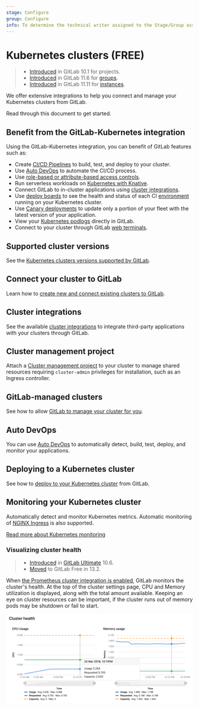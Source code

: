 ```yaml
---
stage: Configure
group: Configure
info: To determine the technical writer assigned to the Stage/Group associated with this page, see https://about.gitlab.com/handbook/engineering/ux/technical-writing/#assignments
---
```


# Kubernetes clusters **(FREE)**

> - [Introduced](https://gitlab.com/gitlab-org/gitlab-foss/-/issues/35954) in GitLab 10.1 for projects.
> - [Introduced](https://gitlab.com/gitlab-org/gitlab-foss/-/issues/34758) in
>   GitLab 11.6 for [groups](../../group/clusters/index.md).
> - [Introduced](https://gitlab.com/gitlab-org/gitlab-foss/-/issues/39840) in
>   GitLab 11.11 for [instances](../../instance/clusters/index.md).

We offer extensive integrations to help you connect and manage your Kubernetes clusters from GitLab.

Read through this document to get started.

## Benefit from the GitLab-Kubernetes integration

Using the GitLab-Kubernetes integration, you can benefit of GitLab
features such as:

- Create [CI/CD Pipelines](../../../ci/pipelines/index.md) to build, test, and deploy to your cluster.
- Use [Auto DevOps](#auto-devops) to automate the CI/CD process.
- Use [role-based or attribute-based access controls](cluster_access.md).
- Run serverless workloads on [Kubernetes with Knative](serverless/index.md).
- Connect GitLab to in-cluster applications using [cluster integrations](../../clusters/integrations.md).
- Use [deploy boards](../deploy_boards.md) to see the health and status of each CI [environment](../../../ci/environments/index.md) running on your Kubernetes cluster.
- Use [Canary deployments](../canary_deployments.md) to update only a portion of your fleet with the latest version of your application.
- View your [Kubernetes podlogs](kubernetes_pod_logs.md) directly in GitLab.
- Connect to your cluster through GitLab [web terminals](deploy_to_cluster.md#web-terminals-for-kubernetes-clusters).

## Supported cluster versions

See the [Kubernetes clusters versions supported by GitLab](../../infrastructure/clusters/connect/index.md#supported-cluster-versions).

## Connect your cluster to GitLab

Learn how to [create new and connect existing clusters to GitLab](../../infrastructure/clusters/connect/index.md).

## Cluster integrations

See the available [cluster integrations](../../clusters/integrations.md)
to integrate third-party applications with your clusters through GitLab.

## Cluster management project

Attach a [Cluster management project](../../clusters/management_project.md)
to your cluster to manage shared resources requiring `cluster-admin` privileges for
installation, such as an Ingress controller.

## GitLab-managed clusters

See how to allow [GitLab to manage your cluster for you](gitlab_managed_clusters.md).

## Auto DevOps

You can use [Auto DevOps](../../../topics/autodevops/index.md) to automatically
detect, build, test, deploy, and monitor your applications.

## Deploying to a Kubernetes cluster

See how to [deploy to your Kubernetes cluster](deploy_to_cluster.md) from GitLab.

## Monitoring your Kubernetes cluster

Automatically detect and monitor Kubernetes metrics. Automatic monitoring of
[NGINX Ingress](../integrations/prometheus_library/nginx.md) is also supported.

[Read more about Kubernetes monitoring](../integrations/prometheus_library/kubernetes.md)

### Visualizing cluster health

> - [Introduced](https://gitlab.com/gitlab-org/gitlab/-/merge_requests/4701) in [GitLab Ultimate](https://about.gitlab.com/pricing/) 10.6.
> - [Moved](https://gitlab.com/gitlab-org/gitlab/-/issues/208224) to GitLab Free in 13.2.

When [the Prometheus cluster integration is enabled](../../clusters/integrations.md#prometheus-cluster-integration), GitLab monitors the cluster's health. At the top of the cluster settings page, CPU and Memory utilization is displayed, along with the total amount available. Keeping an eye on cluster resources can be important, if the cluster runs out of memory pods may be shutdown or fail to start.

![Cluster Monitoring](img/k8s_cluster_monitoring.png)
